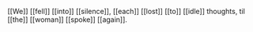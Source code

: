 [[We]] [[fell]] [[into]] [[silence]], [[each]] [[lost]] [[to]] [[idle]] thoughts, til [[the]] [[woman]] [[spoke]] [[again]]. 